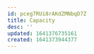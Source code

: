 ```yaml
---
id: pceg7RUi8rAKdZMNbqD7Z
title: Capacity
desc: ''
updated: 1641376735161
created: 1641373944377
---
```


